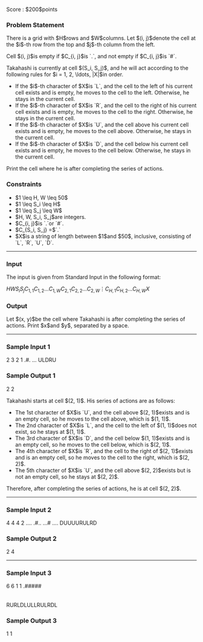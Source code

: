 
<div>

<span>

<span>

<p>
Score : $200$points
</p>

<div>

<section>

### **Problem Statement**

<p>
There is a grid with $H$rows and $W$columns. Let $(i, j)$denote the cell at the $i$-th row from the top and $j$-th column from the left.
</p>

<p>
Cell $(i, j)$is empty if $C_{i, j}$is `.`, and not empty if $C_{i, j}$is `#`.
</p>

<p>
Takahashi is currently at cell $(S_i, S_j)$, and he will act according to the following rules for $i = 1, 2, \ldots, |X|$in order.
</p>

<ul>

<li>
If the $i$-th character of $X$is `L`, and the cell to the left of his current cell exists and is empty, he moves to the cell to the left. Otherwise, he stays in the current cell.
</li>

<li>
If the $i$-th character of $X$is `R`, and the cell to the right of his current cell exists and is empty, he moves to the cell to the right. Otherwise, he stays in the current cell.
</li>

<li>
If the $i$-th character of $X$is `U`, and the cell above his current cell exists and is empty, he moves to the cell above. Otherwise, he stays in the current cell.
</li>

<li>
If the $i$-th character of $X$is `D`, and the cell below his current cell exists and is empty, he moves to the cell below. Otherwise, he stays in the current cell.
</li>

</ul>

<p>
Print the cell where he is after completing the series of actions.
</p>

</section>

</div>

<div>

<section>

### **Constraints**

<ul>

<li>
$1 \leq H, W \leq 50$
</li>

<li>
$1 \leq S_i \leq H$
</li>

<li>
$1 \leq S_j \leq W$
</li>

<li>
$H, W, S_i, S_j$are integers.
</li>

<li>
$C_{i, j}$is `.`or `#`.
</li>

<li>
$C_{S_i, S_j} =$`.`
</li>

<li>
$X$is a string of length between $1$and $50$, inclusive, consisting of `L`, `R`, `U`, `D`.
</li>

</ul>

</section>

</div>

---

<div>

<div>

<section>

### **Input**

<p>
The input is given from Standard Input in the following format:
</p>

<div>

$H$$W$$S_i$$S_j$$C_{1, 1}$$C_{1, 2}$$\ldots$$C_{1, W}$$C_{2, 1}$$C_{2, 2}$$\ldots$$C_{2, W}$$\vdots$$C_{H, 1}$$C_{H, 2}$$\ldots$$C_{H, W}$$X$
</div>

</section>

</div>

<div>

<section>

### **Output**

<p>
Let $(x, y)$be the cell where Takahashi is after completing the series of actions. Print $x$and $y$, separated by a space.
</p>

</section>

</div>

</div>

---

<div>

<section>

### **Sample Input 1**

<div>

2 3
2 1
.#.
...
ULDRU

</div>

</section>

</div>

<div>

<section>

### **Sample Output 1**

<div>

2 2

</div>

<p>
Takahashi starts at cell $(2, 1)$. His series of actions are as follows:
</p>

<ul>

<li>
The 1st character of $X$is `U`, and the cell above $(2, 1)$exists and is an empty cell, so he moves to the cell above, which is $(1, 1)$.
</li>

<li>
The 2nd character of $X$is `L`, and the cell to the left of $(1, 1)$does not exist, so he stays at $(1, 1)$.
</li>

<li>
The 3rd character of $X$is `D`, and the cell below $(1, 1)$exists and is an empty cell, so he moves to the cell below, which is $(2, 1)$.
</li>

<li>
The 4th character of $X$is `R`, and the cell to the right of $(2, 1)$exists and is an empty cell, so he moves to the cell to the right, which is $(2, 2)$.
</li>

<li>
The 5th character of $X$is `U`, and the cell above $(2, 2)$exists but is not an empty cell, so he stays at $(2, 2)$.
</li>

</ul>

<p>
Therefore, after completing the series of actions, he is at cell $(2, 2)$.
</p>

</section>

</div>

---

<div>

<section>

### **Sample Input 2**

<div>

4 4
4 2
....
.#..
...#
....
DUUUURULRD

</div>

</section>

</div>

<div>

<section>

### **Sample Output 2**

<div>

2 4

</div>

</section>

</div>

---

<div>

<section>

### **Sample Input 3**

<div>

6 6
1 1
.#####
######
######
######
######
######
RURLDLULLRULRDL

</div>

</section>

</div>

<div>

<section>

### **Sample Output 3**

<div>

1 1

</div>

</section>

</div>

</span>

</span>

</div>
